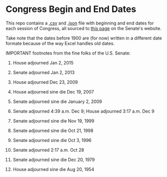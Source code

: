 # Congress Begin and End Dates

This repo contains a [.csv](congress-begin-end-dates.csv) and [.json](congress-begin-end-dates.json) file with beginning and end dates for each session of Congress, all sourced to [this page](https://www.senate.gov/reference/Sessions/sessionDates.htm) on the Senate's website. 

Take note that the dates before 1900 are (for now) written in a different date formate because of the way Excel handles old dates. 

IMPORTANT footnotes from the fine folks of the U.S. Senate:

1. House adjourned Jan 2, 2015

2. Senate adjourned Jan 2, 2013

3. House adjourned Dec 23, 2009

4. House adjourned sine die Dec 19, 2007

5. Senate adjourned sine die January 2, 2009

6. Senate adjourned 4:39 a.m. Dec 9; House adjourned 3:17 a.m. Dec 9

7. Senate adjourned sine die Nov 19, 1999

8. Senate adjourned sine die Oct 21, 1998

9. Senate adjourned sine die Oct 3, 1996

10. Senate adjourned 2:17 a.m. Oct 28

11. Senate adjourned sine die Dec 20, 1979

12. House adjourned sine die Aug 20, 1954